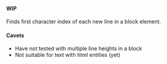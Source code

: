 #### WIP

Finds first character index of each new line in a block element.

#### Cavets
- Have not tested with multiple line heights in a block
- Not suitable for text with html entities (yet)